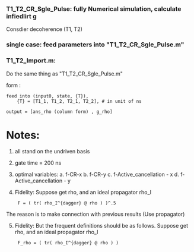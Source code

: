 ### T1_T2_CR_Sgle_Pulse: fully Numerical simulation, calculate infiedlirt g
Consdier decoherence (T1, T2)

### single case: feed parameters into "T1_T2_CR_Sgle_Pulse.m"

### T1_T2_Import.m:
Do the same thing as "T1_T2_CR_Sgle_Pulse.m"

form :
    
    feed into (input0, state, {T}), 
        {T} = [T1_1, T1_2, T2_1, T2_2], # in unit of ns
        
    output = [ans_rho (column form) , g_rho]
    
    
    
# Notes:
1. all stand on the undriven basis
2. gate time = 200 ns
3. optimal variables: 
a. f-CR-x
b. f-CR-y
c. f-Active_cancellation - x
d. f-Active_cancellation - y

4. Fidelity:
    Suppose get  rho, and an ideal propagator rho_I
    
        F = ( tr( rho_I^{dagger} @ rho ) )^.5
The reason is to make connection with previous results (Use propagator)

5. Fidelity:
But the frequent definitions should be as follows. Suppose get  rho, and an ideal propagator rho_I

        F_rho = ( tr( rho_I^{dagger} @ rho ) )

